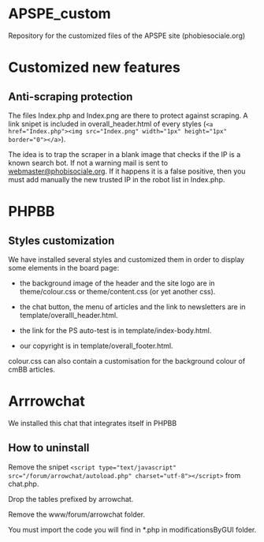 # APSPE_custom

Repository for the customized files of the APSPE site (phobiesociale.org)

# Customized new features

## Anti-scraping protection

The files Index.php and Index.png are there to protect against scraping. A link snipet is included in overall_header.html of every styles (`<a href="Index.php"><img src="Index.png" width="1px" height="1px" border="0"></a>`).

The idea is to trap the scraper in a blank image that checks if the IP is a known search bot. If not a warning mail is sent to webmaster@phobisociale.org. If it happens it is a false positive, then you must add manually the new trusted IP in the robot list in Index.php.

# PHPBB

## Styles customization

We have installed several styles and customized them in order to display some elements in the board page:

- the background image of the header and the site logo are in theme/colour.css or theme/content.css (or yet another css).

- the chat button, the menu of articles and the link to newsletters are in template/overalll_header.html.

- the link for the PS auto-test is in template/index-body.html.

- our copyright is in template/overall_footer.html.

colour.css can also contain a customisation for the background colour of cmBB articles.

# Arrrowchat

We installed this chat that integrates itself in PHPBB

## How to uninstall

Remove the snipet `<script type="text/javascript" src="/forum/arrowchat/autoload.php" charset="utf-8"></script>` from chat.php.

Drop the tables prefixed by arrowchat.

Remove the www/forum/arrowchat folder.

You must import the code you will find in *.php in modificationsByGUI folder.
